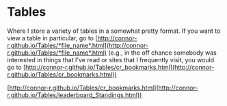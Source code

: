 # Tables

Where I store a variety of tables in a somewhat pretty format. If you want to view a table in particular, go to [http://connor-r.github.io/Tables/*file_name*.html](http://connor-r.github.io/Tables/*file_name*.html) (e.g., in the off chance somebody was interested in things that I've read or sites that I frequently visit, you would go to [http://connor-r.github.io/Tables/cr_bookmarks.html](http://connor-r.github.io/Tables/cr_bookmarks.html))


[http://connor-r.github.io/Tables/cr_bookmarks.html](http://connor-r.github.io/Tables/leaderboard_Standings.html))